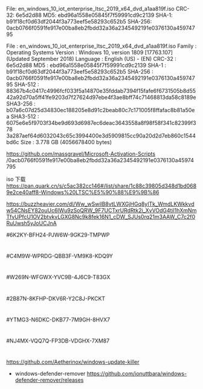 File: en_windows_10_iot_enterprise_ltsc_2019_x64_dvd_a1aa819f.iso
CRC-32: 6e5d2d88
MD5: ebd96a1558e05845f7f59991cd9c2139
SHA-1: b91f18cf0d63df2044f3a773eef5e58293c652b5
SHA-256: 0acb0766f0591fe917e00ba8eb2fbdd32a36a2345492191e0376130a45974795


File :	en_windows_10_iot_enterprise_ltsc_2019_x64_dvd_a1aa819f.iso
Family :	Operating Systems
Version :	Windows 10, version 1809 [17763.107] (Updated September 2018)
Language :	English (US) - (EN)
CRC-32 :	6e5d2d88
MD5 :	ebd96a1558e05845f7f59991cd9c2139
SHA-1 :	b91f18cf0d63df2044f3a773eef5e58293c652b5
SHA-256 :	0acb0766f0591fe917e00ba8eb2fbdd32a36a2345492191e0376130a45974795
SHA-512 :	88367b4c0417c4996fcf033f5a14870e35fddab7394f15fafe6f6731505b8d55 42a92d70a5ff41fe9203d7f27624d97ebe4f3ae8bff74c71468813da58c8189e
SHA3-256 :	b07a6c07d25d34830ec188205e8d91c2beab80c7c171005f8ffafac8b81a50ea
SHA3-512 :	6075e6e5f9703f34be9d693d6987ec6deac3643558a8f98f58f341c82399f378 3a287aef64d6032043c65c3994400e3d5909815cc90a20d2d7eb860c1544bd6c
Size :	3.778 GB (4056678400 bytes)

https://github.com/massgravel/Microsoft-Activation-Scripts
/0acb0766f0591fe917e00ba8eb2fbdd32a36a2345492191e0376130a45974795

iso 下载
https://pan.quark.cn/s/c5ac382cc146#/list/share/1c88c39805d348d1bd0689e2ce40aff8-Windows%20LTSC%E5%90%88%E9%9B%86

https://buzzheavier.com/dl/Ww_wSwilB8vtLWXGjHGq8yITk_WmdLKWkkvdw54CNsEY82ouUc6lWu9zSoQRW_9F7UCTxrURdRtk2i_XvVOdG4til1hXmNmTfvUPfcU1OV2btvkvLGXG8Nc9k8fek16N1_cDW_SJUs0rq21m3AAW_C7c2f0RuUwsh5yJoUCJnA


#6K2KY-BFH24-PJW6W-9GK29-TMPWP
#
#C4M9W-WPRDG-QBB3F-VM9K8-KDQ9Y
#
#W269N-WFGWX-YVC9B-4J6C9-T83GX
#
#2B87N-8KFHP-DKV6R-Y2C8J-PKCKT
#
#YTMG3-N6DKC-DKB77-7M9GH-8HVX7
#
#NJ4MX-VQQ7Q-FP3DB-VDGHX-7XM87
#




https://github.com/Aetherinox/windows-update-killer


* windows-defender-remover
https://github.com/ionuttbara/windows-defender-remover/releases
